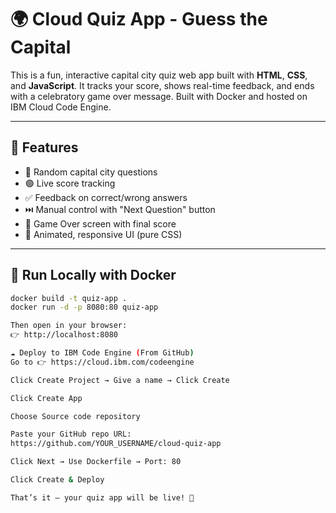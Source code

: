 # 🌍 Cloud Quiz App - Guess the Capital

This is a fun, interactive capital city quiz web app built with **HTML**, **CSS**, and **JavaScript**. It tracks your score, shows real-time feedback, and ends with a celebratory game over message. Built with Docker and hosted on IBM Cloud Code Engine.

---

## 🚀 Features

- 🧠 Random capital city questions
- 🟢 Live score tracking
- ✅ Feedback on correct/wrong answers
- ⏭️ Manual control with "Next Question" button
- 🎉 Game Over screen with final score
- 🎨 Animated, responsive UI (pure CSS)

---

## 🐳 Run Locally with Docker

```bash
docker build -t quiz-app .
docker run -d -p 8080:80 quiz-app

Then open in your browser:
👉 http://localhost:8080

☁ Deploy to IBM Code Engine (From GitHub)
Go to 👉 https://cloud.ibm.com/codeengine

Click Create Project → Give a name → Click Create

Click Create App

Choose Source code repository

Paste your GitHub repo URL:
https://github.com/YOUR_USERNAME/cloud-quiz-app

Click Next → Use Dockerfile → Port: 80

Click Create & Deploy

That’s it — your quiz app will be live! 🎯

